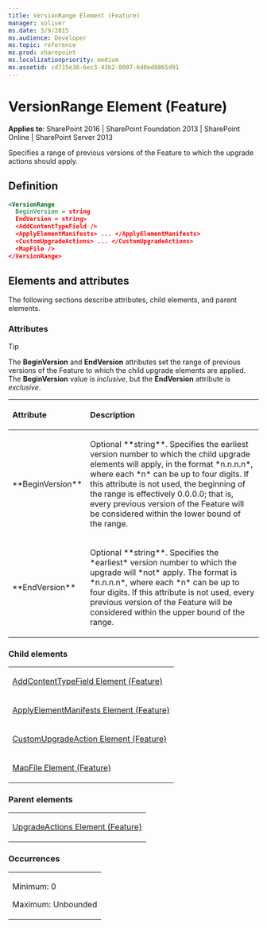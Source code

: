 ```yaml
---
title: VersionRange Element (Feature)
manager: soliver
ms.date: 3/9/2015
ms.audience: Developer
ms.topic: reference
ms.prod: sharepoint
ms.localizationpriority: medium
ms.assetid: cd715e38-6ec3-43b2-8007-6d0ed8865d91
---
```


# VersionRange Element (Feature)

**Applies to**: SharePoint 2016 | SharePoint Foundation 2013 | SharePoint Online | SharePoint Server 2013

Specifies a range of previous versions of the Feature to which the upgrade actions should apply.

## Definition

```XML
<VersionRange 
  BeginVersion = string
  EndVersion = string>
  <AddContentTypeField />
  <ApplyElementManifests> ... </ApplyElementManifests>
  <CustomUpgradeActions> ... </CustomUpgradeActions>
  <MapFile />
</VersionRange>
```

## Elements and attributes

The following sections describe attributes, child elements, and parent elements.

### Attributes

> [!TIP] 
> The **BeginVersion** and **EndVersion** attributes set the range of previous versions of the Feature to which the child upgrade elements are applied. The **BeginVersion** value is *inclusive*, but the **EndVersion** attribute is *exclusive*.

<table>
<colgroup>
<col width="20%" />
<col width="80%" />
</colgroup>
<thead>
<tr class="header">
<th align="left"><p>Attribute</p></th>
<th align="left"><p>Description</p></th>
</tr>
</thead>
<tbody>
<tr class="odd">
<td align="left"><p>**BeginVersion**</p></td>
<td align="left"><p>Optional **string**. Specifies the earliest version number to which the child upgrade elements will apply, in the format *n.n.n.n*, where each *n* can be up to four digits. If this attribute is not used, the beginning of the range is effectively 0.0.0.0; that is, every previous version of the Feature will be considered within the lower bound of the range.</p></td>
</tr>
<tr class="even">
<td align="left"><p>**EndVersion**</p></td>
<td align="left"><p>Optional **string**. Specifies the *earliest* version number to which the upgrade will *not* apply. The format is *n.n.n.n*, where each *n* can be up to four digits. If this attribute is not used, every previous version of the Feature will be considered within the upper bound of the range.</p></td>
</tr>
</tbody>
</table>

### Child elements

<table>
<colgroup>
<col width="100%" />
</colgroup>
<tbody>
<tr class="odd">
<td align="left"><p><span sdata="link"><a href="addcontenttypefield-element-feature.md">AddContentTypeField Element (Feature)</a></span></p></td>
</tr>
<tr class="even">
<td align="left"><p><span sdata="link"><a href="applyelementmanifests-element-feature.md">ApplyElementManifests Element (Feature)</a></span></p></td>
</tr>
<tr class="odd">
<td align="left"><p><span sdata="link"><a href="customupgradeaction-element-feature.md">CustomUpgradeAction Element (Feature)</a></span></p></td>
</tr>
<tr class="even">
<td align="left"><p><span sdata="link"><a href="mapfile-element-feature.md">MapFile Element (Feature)</a></span></p></td>
</tr>
</tbody>
</table>

### Parent elements

<table>
<colgroup>
<col width="100%" />
</colgroup>
<tbody>
<tr class="odd">
<td align="left"><p><span sdata="link"><a href="upgradeactions-element-feature.md">UpgradeActions Element (Feature)</a></span></p></td>
</tr>
</tbody>
</table>

### Occurrences

<table>
<colgroup>
<col width="100%" />
</colgroup>
<tbody>
<tr class="odd">
<td align="left"><p>Minimum: 0</p>
<p>Maximum: Unbounded</p></td>
</tr>
</tbody>
</table>








